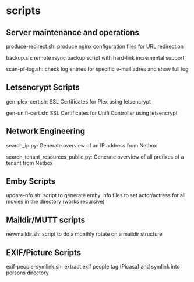 # scripts

## Server maintenance and operations
produce-redirect.sh: produce nginx configuration files for URL redirection

backup.sh: remote rsync backup script with hard-link incremental support

scan-pf-log.sh: check log entries for specific e-mail adres and show full log

## Letsencrypt Scripts

gen-plex-cert.sh: SSL Certificates for Plex using letsencrypt

gen-unifi-cert.sh: SSL Certificates for Unifi Controller using letsencrypt

## Network Engineering

search_ip.py: Generate overview of an IP address from Netbox

search_tenant_resources_public.py: Generate overview of all prefixes of a tenant from Netbox

## Emby Scripts

update-nfo.sh: script to generate emby .nfo files to set actor/actress for all movies in the directory (works recursive)

## Maildir/MUTT scripts

newmaildir.sh: script to do a monthly rotate on a maildir structure

## EXIF/Picture Scripts

exif-people-symlink.sh: extract exif people tag (Picasa) and symlink into persons directory

